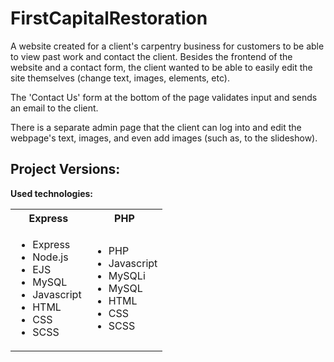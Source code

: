 ﻿# FirstCapitalRestoration
A website created for a client's carpentry business for customers to be able to view past work and contact the client. Besides the frontend of the website and a contact form, the client wanted to be able to easily edit the site themselves (change text, images, elements, etc).

The 'Contact Us' form at the bottom of the page validates input and sends an email to the client.

There is a separate admin page that the client can log into and edit the webpage's text, images, and even add images (such as, to the slideshow).

## Project Versions:

**Used technologies:**
<table>
  <tbody>
    <tr>
      <th>Express</th>
      <th>PHP</th>
    </tr>
    <tr>
      <td>
        <ul>
          <li>Express</li>
          <li>Node.js</li>
          <li>EJS</li>
          <li>MySQL</li>
          <li>Javascript</li>
          <li>HTML</li>
          <li>CSS</li>
          <li>SCSS</li>
        </ul>
      </td>
      <td>
        <ul>
          <li>PHP</li>
          <li>Javascript</li>
          <li>MySQLi</li>
          <li>MySQL</li>
          <li>HTML</li>
          <li>CSS</li>
          <li>SCSS</li>
        </ul>
      </td>
    </tr>
    
  </tbody>
</table>


